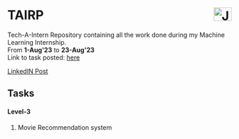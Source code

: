 # TAIRP              <a href="https://www.linkedin.com/in/janvi-choudhary-68a199225/" target="blank"><img align="right" src="https://raw.githubusercontent.com/rahuldkjain/github-profile-readme-generator/master/src/images/icons/Social/linked-in-alt.svg" alt="Janvi Choudhary" height="30" width="40" /></a>
Tech-A-Intern Repository containing all the work done during my Machine Learning Internship. <br>
From <b>1-Aug'23</b> to <b>23-Aug'23</b> <br>
Link to task posted: [here](https://www.linkedin.com/posts/janvi-choudhary-68a199225_datascienceintern-recommendationsystem-innovation-activity-7096815239119183873--92u?utm_source=share&utm_medium=member_desktop)

[LinkedIN Post](https://www.linkedin.com/posts/janvi-choudhary-68a199225_offer-letter-activity-7090767882904637440-DT9x?utm_source=share&utm_medium=member_desktop)

<h2>Tasks</h2>
<!--
<h4>Level-1</h4>
<ol>
  <li>Fruit-image classification</li>
  <li>Iris Flower Classification</li>
  <li>Titanic survival prediction</li>
</ol>

<h4>Level-2</h4>
<ol>
  <li></li>
  <li></li>
</ol>
FORM SUBMITTED
CERTIFICATE RECEIVED
-->
<h4>Level-3</h4>
<ol>
  <li>Movie Recommendation system</li>
</ol>
